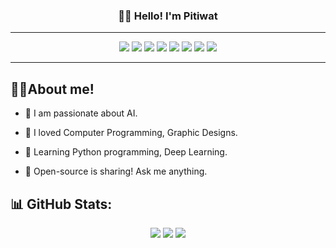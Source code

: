 <h3 align="center">👋🏼 Hello! I'm Pitiwat </h3>
<p align="center"> </p>

---

<div align="center">
<img src="https://img.shields.io/badge/python-3670A0?style=for-the-badge&logo=python&logoColor=ffdd54">
<img src="https://img.shields.io/badge/docker-257bd6?style=for-the-badge&logo=docker&logoColor=white">
<img src="https://img.shields.io/badge/c-%2300599C.svg?style=for-the-badge&logo=c&logoColor=white">
<img src="https://img.shields.io/badge/numpy-%23013243.svg?style=for-the-badge&logo=numpy&logoColor=white">
<img src="https://img.shields.io/badge/pandas-%23150458.svg?style=for-the-badge&logo=pandas&logoColor=white">
<img src="https://img.shields.io/badge/PyTorch-%23EE4C2C.svg?style=for-the-badge&logo=PyTorch&logoColor=white">
<img src="https://img.shields.io/badge/TensorFlow-%23FF6F00.svg?style=for-the-badge&logo=TensorFlow&logoColor=white">
<img src="https://img.shields.io/badge/scikit--learn-%23F7931E.svg?style=for-the-badge&logo=scikit-learn&logoColor=white">
</div>

---

## 🤝🏼About me!
* 👾 I am passionate about AI.

* 💖 I loved Computer Programming, Graphic Designs.

* 🔭 Learning Python programming, Deep Learning.

* 🤍 Open-source is sharing! Ask me anything.

## 📊 GitHub Stats:

<div align="center">
<img src="https://github-readme-stats.vercel.app/api?username=PitiwatL&theme=dark&hide_border=false&include_all_commits=false&count_private=true">
<img src="https://github-readme-streak-stats.herokuapp.com/?user=PitiwatL&theme=dark&hide_border=false">
<img src="https://github-readme-stats.vercel.app/api/top-langs/?username=PitiwatL&theme=dark&hide_border=false&include_all_commits=false&count_private=true&layout=compact">
</div>

